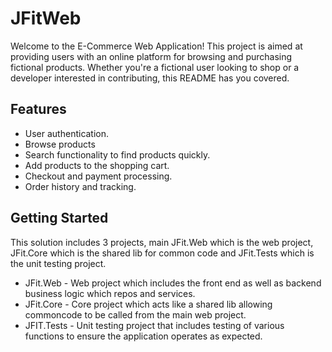 # JFitWeb

Welcome to the E-Commerce Web Application! This project is aimed at providing users with an online platform for browsing 
and purchasing fictional products. Whether you're a fictional user looking to shop or a developer interested in contributing, 
this README has you covered.

## Features

- User authentication.
- Browse products
- Search functionality to find products quickly.
- Add products to the shopping cart.
- Checkout and payment processing.
- Order history and tracking.

## Getting Started

This solution includes 3 projects, main JFit.Web which is the web project, JFit.Core which is the shared lib for common code and JFit.Tests which is
the unit testing project.

- JFit.Web - Web project which includes the front end as well as backend business logic which repos and services.
- JFit.Core - Core project which acts like a shared lib allowing commoncode to be called from the main web project.
- JFIT.Tests - Unit testing project that includes testing of various functions to ensure the application operates as expected.
